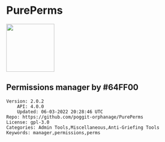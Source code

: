 # PurePerms
<img src="https://raw.githubusercontent.com/poggit-orphanage/PurePerms/5959ed7860524400b991820bfb6017b73ab62df9/icon128.png" width="128" height="128" />

## Permissions manager by #64FF00
```properties
Version: 2.0.2
    API: 4.0.0
    Updated: 06-03-2022 20:28:46 UTC
Repo: https://github.com/poggit-orphanage/PurePerms
License: gpl-3.0
Categories: Admin Tools,Miscellaneous,Anti-Griefing Tools
Keywords: manager,permissions,perms
```